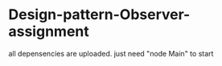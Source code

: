 # Design-pattern-Observer-assignment

all depensencies are uploaded.
just need "node Main" to start

